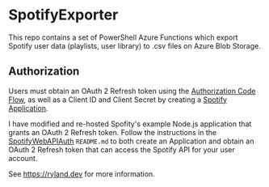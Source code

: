 # SpotifyExporter

This repo contains a set of PowerShell Azure Functions which export Spotify user data (playlists, user library) to .csv files on Azure Blob Storage.

## Authorization
Users must obtain an OAuth 2 Refresh token using the [Authorization Code Flow](https://developer.spotify.com/documentation/general/guides/authorization-guide/#authorization-code-flow), as well as a Client ID and Client Secret by creating a [Spotify Application](https://developer.spotify.com/documentation/general/guides/app-settings/).

I have modified and re-hosted Spofity's example Node.js application that grants an OAuth 2 Refresh token. Follow the instructions in the [SpotifyWebAPIAuth](https://github.com/RylandDeGregory/SpotifyWebAPIAuth) `README.md` to both create an Application and obtain an OAuth 2 Refresh token that can access the Spotify API for your user account.

See https://ryland.dev for more information.
